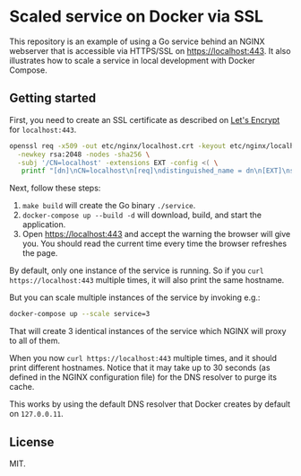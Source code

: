# Scaled service on Docker via SSL 

This repository is an example of using a Go service behind
an NGINX webserver that is accessible via HTTPS/SSL on
<https://localhost:443>. It also illustrates how to scale
a service in local development with Docker Compose.

## Getting started

First, you need to create an SSL certificate as described
on [Let's Encrypt](https://letsencrypt.org/docs/certificates-for-localhost/)
for `localhost:443`.

```sh
openssl req -x509 -out etc/nginx/localhost.crt -keyout etc/nginx/localhost.key \
  -newkey rsa:2048 -nodes -sha256 \
  -subj '/CN=localhost' -extensions EXT -config <( \
   printf "[dn]\nCN=localhost\n[req]\ndistinguished_name = dn\n[EXT]\nsubjectAltName=DNS:localhost\nkeyUsage=digitalSignature\nextendedKeyUsage=serverAuth")
```

Next, follow these steps:

1. `make build` will create the Go binary `./service`.
2. `docker-compose up --build -d` will download, build, and
   start the application.
3. Open <https://localhost:443> and accept the warning the
   browser will give you. You should read the current time
   every time the browser refreshes the page.

By default, only one instance of the service is running.
So if you `curl https://localhost:443` multiple times, it
will also print the same hostname.

But you can scale multiple instances of the service by
invoking e.g.:

```sh
docker-compose up --scale service=3
```

That will create 3 identical instances of the service
which NGINX will proxy to all of them.

When you now `curl https://localhost:443` multiple times, and
it should print different hostnames. Notice that it may take
up to 30 seconds (as defined in the NGINX configuration file)
for the DNS resolver to purge its cache.

This works by using the default DNS resolver that Docker creates
by default on `127.0.0.11`.

## License

MIT.
